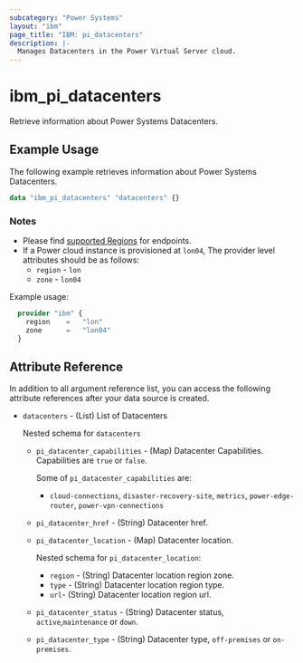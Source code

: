 ```yaml
---
subcategory: "Power Systems"
layout: "ibm"
page_title: "IBM: pi_datacenters"
description: |-
  Manages Datacenters in the Power Virtual Server cloud.
---
```


# ibm_pi_datacenters

Retrieve information about Power Systems Datacenters.

## Example Usage

The following example retrieves information about Power Systems Datacenters.

```terraform
data "ibm_pi_datacenters" "datacenters" {}
```

### Notes

- Please find [supported Regions](https://cloud.ibm.com/apidocs/power-cloud#endpoint) for endpoints.
- If a Power cloud instance is provisioned at `lon04`, The provider level attributes should be as follows:
  - `region` - `lon`
  - `zone` - `lon04`

Example usage:

  ```terraform
    provider "ibm" {
      region    =   "lon"
      zone      =   "lon04"
    }
  ```

## Attribute Reference

In addition to all argument reference list, you can access the following attribute references after your data source is created.

- `datacenters` - (List) List of Datacenters

  Nested schema for `datacenters`
  - `pi_datacenter_capabilities` - (Map) Datacenter Capabilities. Capabilities are `true` or `false`.

    Some of `pi_datacenter_capabilities` are:
    - `cloud-connections`, `disaster-recovery-site`, `metrics`,  `power-edge-router`, `power-vpn-connections`
  
  - `pi_datacenter_href` - (String) Datacenter href.
  - `pi_datacenter_location` - (Map) Datacenter location.

    Nested schema for `pi_datacenter_location`:
    - `region` - (String) Datacenter location region zone.
    - `type` - (String) Datacenter location region type.
    - `url`- (String) Datacenter location region url.
  - `pi_datacenter_status` - (String) Datacenter status, `active`,`maintenance` or `down`.
  - `pi_datacenter_type` - (String) Datacenter type, `off-premises` or `on-premises`.
